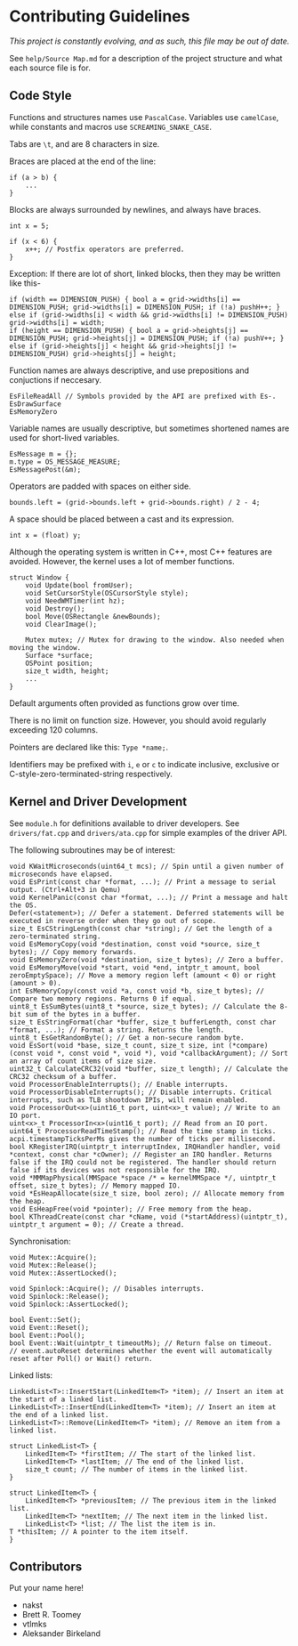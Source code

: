 # Contributing Guidelines

*This project is constantly evolving, and as such, this file may be out of date.*

See `help/Source Map.md` for a description of the project structure and what each source file is for.

## Code Style

Functions and structures names use `PascalCase`.
Variables use `camelCase`, while constants and macros use `SCREAMING_SNAKE_CASE`.

Tabs are `\t`, and are 8 characters in size.

Braces are placed at the end of the line: 

    if (a > b) {
        ...
    }
    
Blocks are always surrounded by newlines, and always have braces.

    int x = 5;
    
    if (x < 6) {
        x++; // Postfix operators are preferred.
    }
    
Exception: If there are lot of short, linked blocks, then they may be written like this-

    if (width == DIMENSION_PUSH) { bool a = grid->widths[i] == DIMENSION_PUSH; grid->widths[i] = DIMENSION_PUSH; if (!a) pushH++; }
    else if (grid->widths[i] < width && grid->widths[i] != DIMENSION_PUSH) grid->widths[i] = width;
    if (height == DIMENSION_PUSH) { bool a = grid->heights[j] == DIMENSION_PUSH; grid->heights[j] = DIMENSION_PUSH; if (!a) pushV++; }
    else if (grid->heights[j] < height && grid->heights[j] != DIMENSION_PUSH) grid->heights[j] = height;

Function names are always descriptive, and use prepositions and conjuctions if neccesary. 

    EsFileReadAll // Symbols provided by the API are prefixed with Es-.
    EsDrawSurface
    EsMemoryZero
    
Variable names are usually descriptive, but sometimes shortened names are used for short-lived variables.

    EsMessage m = {};
    m.type = OS_MESSAGE_MEASURE;
	EsMessagePost(&m);

Operators are padded with spaces on either side.

    bounds.left = (grid->bounds.left + grid->bounds.right) / 2 - 4;
    
A space should be placed between a cast and its expression.

    int x = (float) y;

Although the operating system is written in C++, most C++ features are avoided.
However, the kernel uses a lot of member functions.

    struct Window {
        void Update(bool fromUser);
        void SetCursorStyle(OSCursorStyle style);
        void NeedWMTimer(int hz);
        void Destroy();
        bool Move(OSRectangle &newBounds);
        void ClearImage();

        Mutex mutex; // Mutex for drawing to the window. Also needed when moving the window.
        Surface *surface;
        OSPoint position;
        size_t width, height;
        ...
    }
    
Default arguments often provided as functions grow over time.

There is no limit on function size. However, you should avoid regularly exceeding 120 columns.

Pointers are declared like this: `Type *name;`.

Identifiers may be prefixed with `i`, `e` or `c` to indicate inclusive, exclusive or C-style-zero-terminated-string respectively.

## Kernel and Driver Development

See `module.h` for definitions available to driver developers. See `drivers/fat.cpp` and `drivers/ata.cpp` for simple examples of the driver API.

The following subroutines may be of interest:

    void KWaitMicroseconds(uint64_t mcs); // Spin until a given number of microseconds have elapsed.
    void EsPrint(const char *format, ...); // Print a message to serial output. (Ctrl+Alt+3 in Qemu)
    void KernelPanic(const char *format, ...); // Print a message and halt the OS.
    Defer(<statement>); // Defer a statement. Deferred statements will be executed in reverse order when they go out of scope.
    size_t EsCStringLength(const char *string); // Get the length of a zero-terminated string.
    void EsMemoryCopy(void *destination, const void *source, size_t bytes); // Copy memory forwards.
    void EsMemoryZero(void *destination, size_t bytes); // Zero a buffer.
    void EsMemoryMove(void *start, void *end, intptr_t amount, bool zeroEmptySpace); // Move a memory region left (amount < 0) or right (amount > 0).
    int EsMemoryCopy(const void *a, const void *b, size_t bytes); // Compare two memory regions. Returns 0 if equal.
    uint8_t EsSumBytes(uint8_t *source, size_t bytes); // Calculate the 8-bit sum of the bytes in a buffer.
    size_t EsStringFormat(char *buffer, size_t bufferLength, const char *format, ...); // Format a string. Returns the length.
    uint8_t EsGetRandomByte(); // Get a non-secure random byte.
    void EsSort(void *base, size_t count, size_t size, int (*compare)(const void *, const void *, void *), void *callbackArgument); // Sort an array of count items of size size.
    uint32_t CalculateCRC32(void *buffer, size_t length); // Calculate the CRC32 checksum of a buffer.
    void ProcessorEnableInterrupts(); // Enable interrupts.
    void ProcessorDisableInterrupts(); // Disable interrupts. Critical interrupts, such as TLB shootdown IPIs, will remain enabled.
    void ProcessorOut<x>(uint16_t port, uint<x>_t value); // Write to an IO port.
    uint<x>_t ProcessorIn<x>(uint16_t port); // Read from an IO port.
    uint64_t ProcessorReadTimeStamp(); // Read the time stamp in ticks. acpi.timestampTicksPerMs gives the number of ticks per millisecond.
    bool KRegisterIRQ(uintptr_t interruptIndex, IRQHandler handler, void *context, const char *cOwner); // Register an IRQ handler. Returns false if the IRQ could not be registered. The handler should return false if its devices was not responsible for the IRQ.
    void *MMMapPhysical(MMSpace *space /* = kernelMMSpace */, uintptr_t offset, size_t bytes); // Memory mapped IO.
    void *EsHeapAllocate(size_t size, bool zero); // Allocate memory from the heap.
    void EsHeapFree(void *pointer); // Free memory from the heap.
    bool KThreadCreate(const char *cName, void (*startAddress)(uintptr_t), uintptr_t argument = 0); // Create a thread.

Synchronisation:

    void Mutex::Acquire();
    void Mutex::Release();
    void Mutex::AssertLocked();

    void Spinlock::Acquire(); // Disables interrupts.
    void Spinlock::Release();
    void Spinlock::AssertLocked();

    bool Event::Set();
    void Event::Reset();
    bool Event::Pool();
    bool Event::Wait(uintptr_t timeoutMs); // Return false on timeout.
    // event.autoReset determines whether the event will automatically reset after Poll() or Wait() return.

Linked lists:

    LinkedList<T>::InsertStart(LinkedItem<T> *item); // Insert an item at the start of a linked list.
    LinkedList<T>::InsertEnd(LinkedItem<T> *item); // Insert an item at the end of a linked list.
    LinkedList<T>::Remove(LinkedItem<T> *item); // Remove an item from a linked list.
    
    struct LinkedList<T> {
        LinkedItem<T> *firstItem; // The start of the linked list.
        LinkedItem<T> *lastItem; // The end of the linked list.
        size_t count; // The number of items in the linked list.
    }

    struct LinkedItem<T> {
        LinkedItem<T> *previousItem; // The previous item in the linked list.
        LinkedItem<T> *nextItem; // The next item in the linked list.
        LinkedList<T> *list; // The list the item is in.
	T *thisItem; // A pointer to the item itself.
    }

## Contributors

Put your name here!

- nakst
- Brett R. Toomey
- vtlmks
- Aleksander Birkeland

